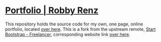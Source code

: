 # [Portfolio | Robby Renz](https://robbyrenz.github.io/portfolio/)

This repository holds the source code for my own, one page, online portfolio, located [over here](https://robbyrenz.github.io/portfolio/). This is a fork from the upstream remote, [Start Bootstrap - Freelancer](https://github.com/StartBootstrap/startbootstrap-freelancer), corresponding website link [over here](https://startbootstrap.com/theme/freelancer/).

